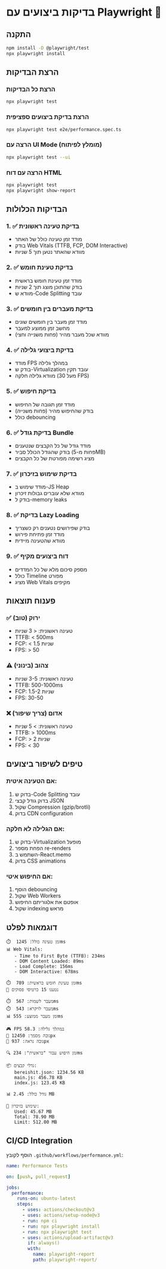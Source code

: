 # בדיקות ביצועים עם Playwright 🚀

## התקנה

```bash
npm install -D @playwright/test
npx playwright install
```

## הרצת הבדיקות

### הרצת כל הבדיקות
```bash
npx playwright test
```

### הרצת בדיקת ביצועים ספציפית
```bash
npx playwright test e2e/performance.spec.ts
```

### הרצה עם UI Mode (מומלץ לפיתוח)
```bash
npx playwright test --ui
```

### הרצה עם דוח HTML
```bash
npx playwright test
npx playwright show-report
```

## הבדיקות הכלולות

### 1. ✅ בדיקת טעינה ראשונית
- מודד זמן טעינה כולל של האתר
- בודק Web Vitals (TTFB, FCP, DOM Interactive)
- מוודא שהאתר נטען תוך 5 שניות

### 2. ✅ בדיקת טעינת חומש
- מודד זמן טעינת חומש בראשית
- בודק שהתוכן מוצג תוך 2 שניות
- מוודא ש-Code Splitting עובד

### 3. ✅ בדיקת מעברים בין חומשים
- מודד זמן מעבר בין חומשים שונים
- מחשב זמן ממוצע למעבר
- מוודא שכל מעבר מהיר (פחות משנייה וחצי)

### 4. ✅ בדיקת ביצועי גלילה
- מודד FPS במהלך גלילה
- בודק ש-Virtualization עובד תקין
- מוודא גלילה חלקה (מעל 30 FPS)

### 5. ✅ בדיקת חיפוש
- מודד זמן תגובה של החיפוש
- בודק שהחיפוש מהיר (פחות משנייה)
- כולל debouncing

### 6. ✅ בדיקת גודל Bundle
- מודד גודל של כל הקבצים שנטענים
- בודק שהגודל הכולל סביר (פחות מ-5MB)
- מציג רשימה מפורטת של כל הקבצים

### 7. ✅ בדיקת שימוש בזיכרון
- מודד שימוש ב-JS Heap
- מוודא שלא עוברים גבולות זיכרון
- בודק ל-memory leaks

### 8. ✅ בדיקת Lazy Loading
- בודק שפירושים נטענים רק כשצריך
- מודד זמן פתיחת פירוש
- מוודא שהטעינה מיידית

### 9. ✅ דוח ביצועים מקיף
- מספק סיכום מלא של כל המדדים
- כולל Timeline מפורט
- מציג Web Vitals מקיפים

## פענוח תוצאות

### ✅ ירוק (טוב)
- טעינה ראשונית: < 3 שניות
- TTFB: < 500ms
- FCP: < 1.5 שניות
- FPS: > 50

### ⚠️ צהוב (בינוני)
- טעינה ראשונית: 3-5 שניות
- TTFB: 500-1000ms
- FCP: 1.5-2 שניות
- FPS: 30-50

### ❌ אדום (צריך שיפור)
- טעינה ראשונית: > 5 שניות
- TTFB: > 1000ms
- FCP: > 2 שניות
- FPS: < 30

## טיפים לשיפור ביצועים

### אם הטעינה איטית:
1. בדוק ש-Code Splitting עובד
2. בדוק גודל קבצי JSON
3. שקול Compression (gzip/brotli)
4. בדוק CDN configuration

### אם הגלילה לא חלקה:
1. בדוק ש-Virtualization מופעל
2. הפחת מספר re-renders
3. השתמש ב-React.memo
4. בדוק CSS animations

### אם החיפוש איטי:
1. הוסף debouncing
2. שקול Web Workers
3. אופטם את אלגוריתם החיפוש
4. שקול indexing מראש

## דוגמאות לפלט

```
⏱️  זמן טעינה כולל: 1245ms
📊 Web Vitals:
   - Time to First Byte (TTFB): 234ms
   - DOM Content Loaded: 89ms
   - Load Complete: 156ms
   - DOM Interactive: 678ms

⏱️  זמן טעינת חומש בראשית: 789ms
📖 נטענו 15 כרטיסי פסוקים

⏱️  מעבר לשמות: 567ms
⏱️  מעבר לויקרא: 543ms
📊 זמן מעבר ממוצע: 555ms

🎮 FPS במהלך גלילה: 58.3
📏 גובה מסמך: 12450px
📐 גובה נראה: 937px

🔍 זמן חיפוש עבור "בראשית": 234ms

📦 גדלי קבצים:
   bereishit.json: 1234.56 KB
   main.js: 456.78 KB
   index.js: 123.45 KB

📊 גודל כולל: 2.45 MB

💾 שימוש בזיכרון:
   Used: 45.67 MB
   Total: 78.90 MB
   Limit: 512.00 MB
```

## CI/CD Integration

הוסף לקובץ `.github/workflows/performance.yml`:

```yaml
name: Performance Tests

on: [push, pull_request]

jobs:
  performance:
    runs-on: ubuntu-latest
    steps:
      - uses: actions/checkout@v3
      - uses: actions/setup-node@v3
      - run: npm ci
      - run: npx playwright install
      - run: npx playwright test
      - uses: actions/upload-artifact@v3
        if: always()
        with:
          name: playwright-report
          path: playwright-report/
```
